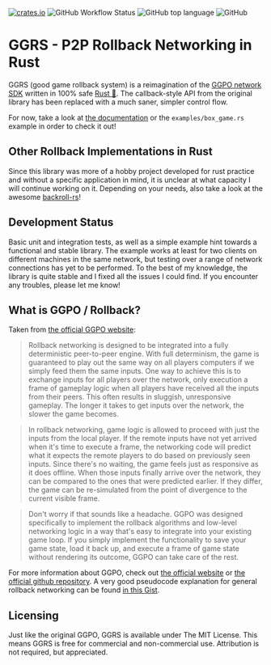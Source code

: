 [![crates.io](https://img.shields.io/crates/v/ggrs?style=for-the-badge)](https://crates.io/crates/ggrs)
![GitHub Workflow Status](https://img.shields.io/github/workflow/status/gschup/ggrs/Rust?style=for-the-badge) 
![GitHub top language](https://img.shields.io/github/languages/top/gschup/ggrs?style=for-the-badge) 
![GitHub](https://img.shields.io/github/license/gschup/ggrs?style=for-the-badge)

# GGRS - P2P Rollback Networking in Rust
GGRS (good game rollback system) is a reimagination of the [GGPO network SDK](https://www.ggpo.net/) written in 100% safe [Rust 🦀](https://www.rust-lang.org/). The callback-style API from the original library has been replaced with a much saner, simpler control flow. 

For now, take a look at [the documentation](https://docs.rs/ggrs/0.1.0/ggrs/) or the `examples/box_game.rs` example in order to check it out!

## Other Rollback Implementations in Rust
Since this library was more of a hobby project developed for rust practice and without a specific application in mind, it is unclear at what capacity I will continue working on it.
Depending on your needs, also take a look at the awesome [backroll-rs](https://github.com/HouraiTeahouse/backroll-rs/)!

## Development Status
Basic unit and integration tests, as well as a simple example hint towards a functional and stable library. The example works at least for two clients on different machines in the same network, but testing over a range of network connections has yet to be performed. To the best of my knowledge, the library is quite stable and I fixed all the issues I could find. If you encounter any troubles, please let me know!

## What is GGPO / Rollback?

Taken from [the official GGPO website](https://ggpo.net/):

>Rollback networking is designed to be integrated into a fully deterministic peer-to-peer engine.  With full determinism, the game is guaranteed to play out the same way on all players computers if we simply feed them the same inputs.  One way to achieve this is to exchange inputs for all players over the network, only execution a frame of gameplay logic when all players have received all the inputs from their peers.  This often results in sluggish, unresponsive gameplay.  The longer it takes to get inputs over the network, the slower the game becomes.

>In rollback networking, game logic is allowed to proceed with just the inputs from the local player.  If the remote inputs have not yet arrived when it's time to execute a frame, the networking code will predict what it expects the remote players to do based on previously seen inputs.  Since there's no waiting, the game feels just as responsive as it does offline.  When those inputs finally arrive over the network, they can be compared to the ones that were predicted earlier.  If they differ, the game can be re-simulated from the point of divergence to the current visible frame.

>Don't worry if that sounds like a headache.  GGPO was designed specifically to implement the rollback algorithms and low-level networking logic in a way that's easy to integrate into your existing game loop.  If you simply implement the functionality to save your game state, load it back up, and execute a frame of game state without rendering its outcome, GGPO can take care of the rest.

For more information about GGPO, check out [the official website](http://ggpo.net/) or [the official github repository](https://github.com/pond3r/ggpo). A very good pseudocode explanation for general rollback networking can be found [in this Gist](https://gist.github.com/rcmagic/f8d76bca32b5609e85ab156db38387e9).

## Licensing
Just like the original GGPO, GGRS is available under The MIT License. This means GGRS is free for commercial and non-commercial use. Attribution is not required, but appreciated.
